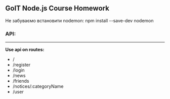 ## GoIT Node.js Course Homework

Не забуваємо встановити nodemon: npm install --save-dev nodemon

### API:

---

**Use api on routes:**

- /
- /register
- /login
- /news
- /friends
- /notices/:categoryName
- /user
